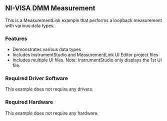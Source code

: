 ## NI-VISA DMM Measurement

This is a MeasurementLink example that performs a loopback measurement with
various data types.

### Features

- Demonstrates various data types
- Includes InstrumentStudio and MeasurementLink UI Editor project files
- Includes multiple UI files. Note: InstrumentStudio only displays the 1st UI file.

### Required Driver Software

This example does not require any drivers.

### Required Hardware

This example does not require any hardware.